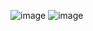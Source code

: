 ![image](https://github.com/MahFontana/teste-xbrain/assets/127965052/801c9625-308d-4829-bb44-7fe25da43119)
![image](https://github.com/MahFontana/teste-xbrain/assets/127965052/54eb6207-b917-4adb-8091-9d37923ce0cb)

